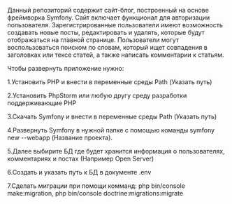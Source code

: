 Данный репозиторий содержит сайт-блог, построенный на основе фреймворка Symfony. Сайт включает функционал для авторизации пользователя. Зарегистрированные пользователи имеют возможность создавать новые посты, редактировать и удалять, которые будут отображаться на главной странице. Пользователи могут воспользоваться поиском по словам, который ищет совпадения в заголовках или тексе статей, а также написать комментарии к статьям.

Чтобы развернуть приложение нужно:

1.Установить PHP и внести в переменные среды Path (Указать путь)

2.Установить PhpStorm или любую другу среду разработки поддерживающие PHP

3.Скачать Symfony и внести в переменные среды Path (Указать путь)

4.Развернуть Symfony в нужной папке с помощью команды symfony new --webapp (Название проекта).

5.Далее выбирите БД где будет хранится информация о пользователях, комментариях и постах (Например Open Server)

6.Создать и указать путь к БД в документе .env

7.Сделать миграции при помощи комманд: php bin/console make:migration, php bin/console doctrine:migrations:migrate

